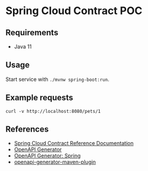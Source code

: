 # Spring Cloud Contract POC

## Requirements

* Java 11

## Usage

Start service with `./mvnw spring-boot:run`.

## Example requests

```
curl -v http://localhost:8080/pets/1
```

## References

* [Spring Cloud Contract Reference Documentation](https://cloud.spring.io/spring-cloud-contract/reference/html/)
* [OpenAPI Generator](https://openapi-generator.tech/)
* [OpenAPI Generator: Spring](https://openapi-generator.tech/docs/generators/spring)
* [openapi-generator-maven-plugin](https://github.com/OpenAPITools/openapi-generator/tree/master/modules/openapi-generator-maven-plugin)